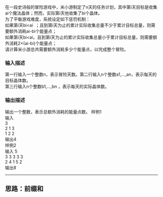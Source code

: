 在一段史诗般的冒险游戏中，米小游制定了n天的任务计划，其中第i天目标是收集ai个魔法晶体；然而，实际第i天他收集了bi个晶体。\
为了平衡游戏难度，系统设定如下惩罚机制：\
如果第i天bi<ai  ；且到第i天为止的累计实际收集总量不少于累计目标总量，则需要额外消耗ai-bi个能量点；\
如果第i天bi<ai，且到第i天为止的累计实际收集总量小于累计目标总量，则需要额外消耗2×(ai-bi)个能量点；\
请计算米小游总共需要额外消耗多少个能量点，以完成整个冒险。
### 输入描述
第一行输入一个整数n，表示冒险天数。第二行输入n个整数a1,...,an，表示每天的目标晶体数。\
第三行输入n个整数b1,...,bn ，表示每天的实际晶体数。
### 输出描述
输出一个整数，表示总额外消耗的能量点数。
样例1\
输入\
3\
2 1 3\
1 2 2\
输出4\
样例2\
输入
5\
3 3 3 3 3\
2 4 1 5 2\
输出8

---
思路：前缀和
---

```cpp
